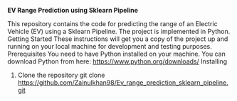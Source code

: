 **EV Range Prediction using Sklearn Pipeline**

This repository contains the code for predicting the range of an Electric Vehicle (EV) using a Sklearn Pipeline. The project is implemented in Python.  
Getting Started
These instructions will get you a copy of the project up and running on your local machine for development and testing purposes.  
Prerequisites
You need to have Python installed on your machine. You can download Python from here: https://www.python.org/downloads/
Installing

1. Clone the repository
   git clone https://github.com/Zainulkhan98/Ev_range_prediction_sklearn_pipeline.git
